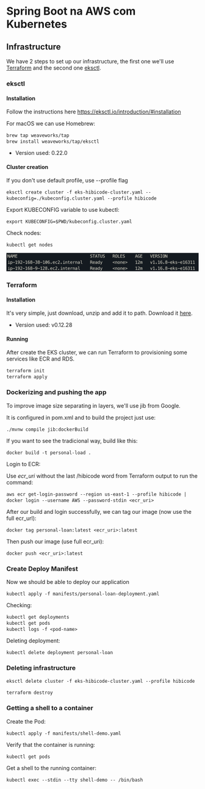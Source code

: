 # Spring Boot na AWS com Kubernetes

## Infrastructure

We have 2 steps to set up our infrastructure, the first one we'll use [Terraform](https://www.terraform.io/) and 
the second one [eksctl](https://eksctl.io/).

### eksctl

#### Installation

Follow the instructions here https://eksctl.io/introduction/#installation

For macOS we can use Homebrew:

````
brew tap weaveworks/tap
brew install weaveworks/tap/eksctl
````

- Version used: 0.22.0

#### Cluster creation

If you don't use default profile, use --profile flag

````
eksctl create cluster -f eks-hibicode-cluster.yaml --kubeconfig=./kubeconfig.cluster.yaml --profile hibicode
````

Export KUBECONFIG variable to use kubectl:

````
export KUBECONFIG=$PWD/kubeconfig.cluster.yaml
````

Check nodes:

````
kubectl get nodes
````

![kubectl get nodes](./media/get-nodes.png)

### Terraform

#### Installation

It's very simple, just download, unzip and add it to path. Download it [here](https://www.terraform.io/downloads.html).

- Version used: v0.12.28

#### Running

After create the EKS cluster, we can run Terraform to provisioning some services like ECR and RDS.

````
terraform init
terraform apply
````

### Dockerizing and pushing the app

To improve image size separating in layers, we'll use jib from Google.

It is configured in pom.xml and to build the project just use:

````
./mvnw compile jib:dockerBuild
````

If you want to see the tradicional way, build like this:

````
docker build -t personal-load .
````

Login to ECR:

Use _ecr_uri_ without the last /hibicode word from Terraform output to run the command:

````
aws ecr get-login-password --region us-east-1 --profile hibicode | docker login --username AWS --password-stdin <ecr_uri>
````

After our build and login successfully, we can tag our image (now use the full ecr_url):

````
docker tag personal-loan:latest <ecr_uri>:latest
````

Then push our image (use full ecr_uri):

````
docker push <ecr_uri>:latest
````

### Create Deploy Manifest

Now we should be able to deploy our application

````
kubectl apply -f manifests/personal-loan-deployment.yaml
````

Checking:

````
kubectl get deployments
kubectl get pods
kubectl logs -f <pod-name>
````

Deleting deployment:

````
kubectl delete deployment personal-loan
````

### Deleting infrastructure

````
eksctl delete cluster -f eks-hibicode-cluster.yaml --profile hibicode
````

````
terraform destroy
````

### Getting a shell to a container

Create the Pod:

````
kubectl apply -f manifests/shell-demo.yaml
````

Verify that the container is running:

````
kubectl get pods
````

Get a shell to the running container:

````
kubectl exec --stdin --tty shell-demo -- /bin/bash
````




